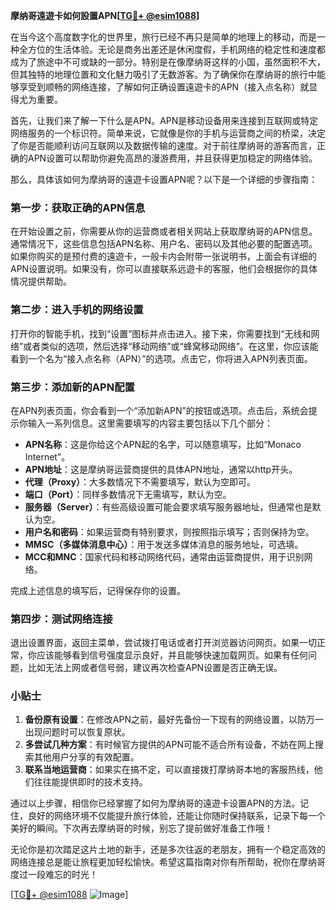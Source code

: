 **摩纳哥遠遊卡如何設置APN[[TG💪+ @esim1088](https://t.me/s/esim1088)]**

在当今这个高度数字化的世界里，旅行已经不再只是简单的地理上的移动，而是一种全方位的生活体验。无论是商务出差还是休闲度假，手机网络的稳定性和速度都成为了旅途中不可或缺的一部分。特别是在像摩纳哥这样的小国，虽然面积不大，但其独特的地理位置和文化魅力吸引了无数游客。为了确保你在摩纳哥的旅行中能够享受到顺畅的网络连接，了解如何正确设置遠遊卡的APN（接入点名称）就显得尤为重要。

首先，让我们来了解一下什么是APN。APN是移动设备用来连接到互联网或特定网络服务的一个标识符。简单来说，它就像是你的手机与运营商之间的桥梁，决定了你是否能顺利访问互联网以及数据传输的速度。对于前往摩纳哥的游客而言，正确的APN设置可以帮助你避免高昂的漫游费用，并且获得更加稳定的网络体验。

那么，具体该如何为摩纳哥的遠遊卡设置APN呢？以下是一个详细的步骤指南：

### 第一步：获取正确的APN信息

在开始设置之前，你需要从你的运营商或者相关网站上获取摩纳哥的APN信息。通常情况下，这些信息包括APN名称、用户名、密码以及其他必要的配置选项。如果你购买的是预付费的遠遊卡，一般卡内会附带一张说明书，上面会有详细的APN设置说明。如果没有，你可以直接联系远遊卡的客服，他们会根据你的具体情况提供帮助。

### 第二步：进入手机的网络设置

打开你的智能手机，找到“设置”图标并点击进入。接下来，你需要找到“无线和网络”或者类似的选项，然后选择“移动网络”或“蜂窝移动网络”。在这里，你应该能看到一个名为“接入点名称（APN）”的选项。点击它，你将进入APN列表页面。

### 第三步：添加新的APN配置

在APN列表页面，你会看到一个“添加新APN”的按钮或选项。点击后，系统会提示你输入一系列信息。这里需要填写的内容主要包括以下几个部分：

- **APN名称**：这是你给这个APN起的名字，可以随意填写，比如“Monaco Internet”。
- **APN地址**：这是摩纳哥运营商提供的具体APN地址，通常以http开头。
- **代理（Proxy）**：大多数情况下不需要填写，默认为空即可。
- **端口（Port）**：同样多数情况下无需填写，默认为空。
- **服务器（Server）**：有些高级设置可能会要求填写服务器地址，但通常也是默认为空。
- **用户名和密码**：如果运营商有特别要求，则按照指示填写；否则保持为空。
- **MMSC（多媒体消息中心）**：用于发送多媒体消息的服务地址，可选填。
- **MCC和MNC**：国家代码和移动网络代码，通常由运营商提供，用于识别网络。

完成上述信息的填写后，记得保存你的设置。

### 第四步：测试网络连接

退出设置界面，返回主菜单，尝试拨打电话或者打开浏览器访问网页。如果一切正常，你应该能够看到信号强度显示良好，并且能够快速加载网页。如果有任何问题，比如无法上网或者信号弱，建议再次检查APN设置是否正确无误。

### 小贴士

1. **备份原有设置**：在修改APN之前，最好先备份一下现有的网络设置，以防万一出现问题时可以恢复原状。
2. **多尝试几种方案**：有时候官方提供的APN可能不适合所有设备，不妨在网上搜索其他用户分享的有效配置。
3. **联系当地运营商**：如果实在搞不定，可以直接拨打摩纳哥本地的客服热线，他们往往能提供即时的技术支持。

通过以上步骤，相信你已经掌握了如何为摩纳哥的遠遊卡设置APN的方法。记住，良好的网络环境不仅能提升旅行体验，还能让你随时保持联系，记录下每一个美好的瞬间。下次再去摩纳哥的时候，别忘了提前做好准备工作哦！

无论你是初次踏足这片土地的新手，还是多次往返的老朋友，拥有一个稳定高效的网络连接总是能让旅程更加轻松愉快。希望这篇指南对你有所帮助，祝你在摩纳哥度过一段难忘的时光！ 

[[TG💪+ @esim1088](https://t.me/s/esim1088) ![Image](https://i.postimg.cc/4NQfJmqS/Snipaste-2025-05-13-00-14-12.png)]